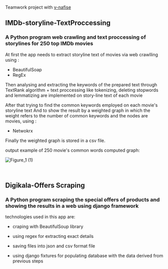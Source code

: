 Teamwork project with [v-nafise](https://github.com/v-nafiseh/textProcessing)
## IMDb-storyline-TextProccessing 

### A Python program web crawling and text proccessing of storylines for 250 top IMDb movies


At first the app needs to extract storyline text of movies via web crawlling using :
- BeautifulSoap
- RegEx

Then analysing and extracting the keywords of the prepared text through TextRank algorithm + text proccessing like tokenizing, deleting stopwords and lemmatizing are implemented on story-line text of each movie

After that trying to find the common keywords employed on each movie's storyline text
And to show the result by a weighted graph in which the weight refers to the number of common keywords and the nodes are movies, using :
- Netwokrx

Finally the weighted graph is stored in a csv file.

output example of 250 movie's common words computed graph:


![Figure_1 (1)](https://user-images.githubusercontent.com/56467180/133266167-f70cc948-5028-48d8-9cf0-6828aae4cf4b.png)

</br>
 

## Digikala-Offers Scraping 

### A Python program scraping the special offers of products and showing the results in a web using django framework 

technologies used in this app are:
+ craping with BeautifulSoup library
+ using regex for extracting exact details
+ saving files into json and csv format file


+ using django fixtures for populating database with the data derived from previous steps
